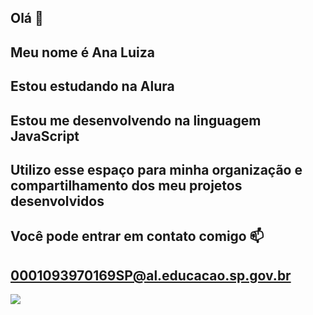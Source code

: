 ## Olá 👋
## Meu nome é Ana Luiza
## Estou estudando na Alura
## Estou me desenvolvendo na linguagem JavaScript

## Utilizo esse espaço para minha organização e compartilhamento dos meu projetos desenvolvidos
## Você pode entrar em contato comigo 📫
## 0001093970169SP@al.educacao.sp.gov.br
![](https://media.tenor.com/cpPYMLsLGmsAAAAi/%E5%A4%A9%E7%AB%BA%E9%BC%A0%E6%A3%AE%E6%A3%AE-%E6%B0%B4%E8%B1%9A.gif)
<!--
**analuiza10939/analuiza10939** is a ✨ _special_ ✨ repository because its `README.md` (this file) appears on your GitHub profile.

Here are some ideas to get you started:

- 🔭 I’m currently working on ...
- 🌱 I’m currently learning ...
- 👯 I’m looking to collaborate on ...
- 🤔 I’m looking for help with ...
- 💬 Ask me about ...
- 📫 How to reach me: ...
- 😄 Pronouns: ...
- ⚡ Fun fact: ...
-->
